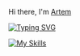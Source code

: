 Hi there, I'm <a href="https://musicguns.github.io/cv/" target="_blank">Artem</a>

[![Typing SVG](https://readme-typing-svg.herokuapp.com?color=%2336BCF7&lines=I'm+a+novice+developer+on+Rails)](https://git.io/typing-svg)

[![My Skills](https://skillicons.dev/icons?i=js,html,css,wasm)](https://skillicons.dev)

